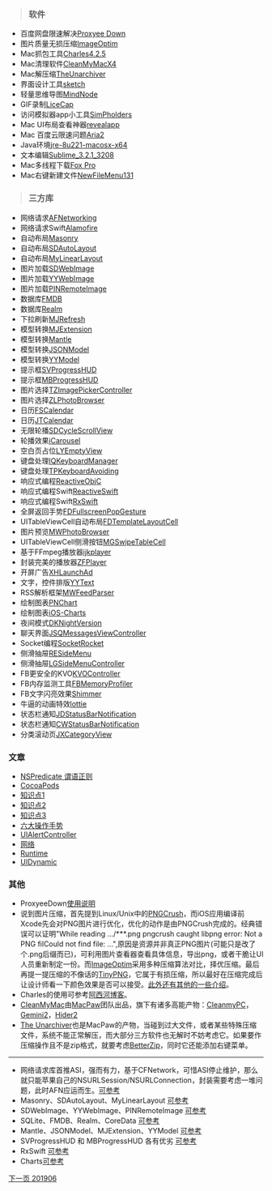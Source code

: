 

> ### 软件

* 百度网盘限速解决[Proxyee Down](https://www.lanzous.com/i4dcudc)<br>
* 图片质量无损压缩[ImageOptim](https://www.lanzous.com/i4dd3wf)<br>
* Mac抓包工具[Charles4.2.5](https://www.lanzous.com/i4dd8yh)<br>
* Mac清理软件[CleanMyMacX4](https://www.lanzous.com/i4dddoh)<br>
* Mac解压缩[TheUnarchiver](https://www.lanzous.com/i4detza)<br>
* 界面设计工具[sketch](http://www.sketchcn.com/)<br>
* 轻量思维导图[MindNode](https://www.lanzous.com/i4dr48b)<br>
* GIF录制[LiceCap](https://www.lanzous.com/i4dr9yh)<br>
* 访问模拟器app小工具[SimPholders](https://simpholders.com/)<br>
* Mac UI布局查看神器[revealapp](https://revealapp.com/)<br>
* Mac 百度云限速问题[Aria2](https://github.com/yangshun1029/aria2gui)<br>
* Java环境[jre-8u221-macosx-x64](https://www.lanzous.com/i5xao1i)
* 文本编辑[Sublime_3.2.1_3208](https://www.lanzous.com/i5wuygh)
* Mac多线程下载[Fox Pro](https://www.lanzous.com/i5wun5a)
* Mac右键新建文件[NewFileMenu131](https://www.lanzous.com/i5wun0f)


> ### 三方库

* 网络请求[AFNetworking](https://github.com/AFNetworking/AFNetworking)<br>
* 网络请求Swift[Alamofire](https://github.com/Alamofire/Alamofire)<br>
* 自动布局[Masonry](https://github.com/SnapKit/Masonry)<br>
* 自动布局[SDAutoLayout](https://github.com/gsdios/SDAutoLayout)<br>
* 自动布局[MyLinearLayout](https://github.com/youngsoft/MyLinearLayout)<br>
* 图片加载[SDWebImage](https://github.com/SDWebImage/SDWebImage)<br>
* 图片加载[YYWebImage](https://github.com/ibireme/YYWebImage)<br>
* 图片加载[PINRemoteImage](https://github.com/pinterest/PINRemoteImage)
* 数据库[FMDB](https://github.com/ccgus/fmdb)<br>
* 数据库[Realm](https://github.com/realm/realm-cocoa)<br>
* 下拉刷新[MJRefresh](https://github.com/CoderMJLee/MJRefresh)<br>
* 模型转换[MJExtension](https://github.com/CoderMJLee/MJExtension)<br>
* 模型转换[Mantle](https://github.com/Mantle/Mantle)<br>
* 模型转换[JSONModel](https://github.com/jsonmodel/jsonmodel)<br>
* 模型转换[YYModel](https://github.com/ibireme/YYModel)<br>
* 提示框[SVProgressHUD](https://github.com/SVProgressHUD/SVProgressHUD)<br>
* 提示框[MBProgressHUD](https://github.com/jdg/MBProgressHUD)<br>
* 图片选择[TZImagePickerController](https://github.com/banchichen/TZImagePickerController)<br>
* 图片选择[ZLPhotoBrowser](https://github.com/longitachi/ZLPhotoBrowser)<br>
* 日历[FSCalendar](https://github.com/WenchaoD/FSCalendar)<br>
* 日历[JTCalendar](https://github.com/jonathantribouharet/JTCalendar)<br>
* 无限轮播[SDCycleScrollView](https://github.com/gsdios/SDCycleScrollView)<br>
* 轮播效果[iCarousel](https://github.com/nicklockwood/iCarousel)<br>
* 空白页占位[LYEmptyView](https://github.com/dev-liyang/LYEmptyView)<br>
* 键盘处理[IQKeyboardManager](https://github.com/hackiftekhar/IQKeyboardManager)<br>
* 键盘处理[TPKeyboardAvoiding](https://github.com/michaeltyson/TPKeyboardAvoiding)<br>
* 响应式编程[ReactiveObjC](https://github.com/ReactiveCocoa/ReactiveObjC)<br>
* 响应式编程Swift[ReactiveSwift](https://github.com/ReactiveCocoa/ReactiveSwift)<br>
* 响应式编程Swift[RxSwift](https://github.com/ReactiveX/RxSwift)<br>
* 全屏返回手势[FDFullscreenPopGesture](https://github.com/forkingdog/FDFullscreenPopGesture)<br>
* UITableViewCell自动布局[FDTemplateLayoutCell](https://github.com/forkingdog/UITableView-FDTemplateLayoutCell)<br>
* 图片预览[MWPhotoBrowser](https://github.com/mwaterfall/MWPhotoBrowser)<br>
* UITableViewCell侧滑按钮[MGSwipeTableCell](https://github.com/MortimerGoro/MGSwipeTableCell)<br>
* 基于FFmpeg播放器[ijkplayer](https://github.com/Bilibili/ijkplayer)<br>
* 封装完美的播放器[ZFPlayer](https://github.com/renzifeng/ZFPlayer)<br>
* 开屏广告[XHLaunchAd](https://github.com/CoderZhuXH/XHLaunchAd)<br>
* 文字，控件排版[YYText](https://github.com/ibireme/YYText)<br>
* RSS解析框架[MWFeedParser](https://github.com/mwaterfall/MWFeedParser)<br>
* 绘制图表[PNChart](https://github.com/kevinzhow/PNChart)<br>
* 绘制图表[iOS-Charts](https://github.com/danielgindi/Charts)<br>
* 夜间模式[DKNightVersion](https://github.com/Draveness/DKNightVersion)<br>
* 聊天界面[JSQMessagesViewController](https://github.com/jessesquires/JSQMessagesViewController)<br>
* Socket编程[SocketRocket](https://github.com/facebook/SocketRocket)<br>
* 侧滑抽屉[RESideMenu](https://github.com/romaonthego/RESideMenu)<br>
* 侧滑抽屉[LGSideMenuController](https://github.com/Friend-LGA/LGSideMenuController)<br>
* FB更安全的KVO[KVOController](https://github.com/facebook/KVOController)<br>
* FB内存监测工具[FBMemoryProfiler](https://github.com/facebook/FBMemoryProfiler)<br>
* FB文字闪亮效果[Shimmer](https://github.com/facebook/Shimmer)<br>
* 牛逼的动画特效[lottie](https://github.com/airbnb/lottie-ios)<br>
* 状态栏通知[JDStatusBarNotification](https://github.com/calimarkus/JDStatusBarNotification)<br>
* 状态栏通知[CWStatusBarNotification](https://github.com/cezarywojcik/CWStatusBarNotification)<br>
* 分类滚动页[JXCategoryView](https://github.com/pujiaxin33/JXCategoryView)<br>

### 文章

* [NSPredicate 谓语正则](https://www.jianshu.com/p/d4ebcd45cb2f)<br>
* [CocoaPods](https://www.jianshu.com/p/b59ad9be542c)<br>
* [知识点1](https://www.jianshu.com/p/4d4ac1a67086)<br>
* [知识点2](https://www.jianshu.com/p/0346bc41a526)<br>
* [知识点3](https://www.jianshu.com/p/fb6825244b83)<br>
* [六大操作手势](https://www.jianshu.com/p/128d8f52aa91)<br>
* [UIAlertController](https://www.jianshu.com/p/0f7c54903579)<br>
* [网络](https://www.jianshu.com/p/24ed386773b2)<br>
* [Runtime](https://www.jianshu.com/p/59729531c12d)<br>
* [UIDynamic](https://www.jianshu.com/p/17ef459a4300)<br>

### 其他

* ProxyeeDown[使用说明](https://github.com/proxyee-down-org/proxyee-down/wiki/使用教程)<br>
* 说到图片压缩，首先提到Linux/Unix中的[PNGCrush](https://baike.baidu.com/item/Pngcrush/17398842)，而iOS应用编译前Xcode先会对PNG图片进行优化，优化的动作是由PNGCrush完成的。经典错误可以证明"While reading .../***.png pngcrush caught libpng error: Not a PNG filCould not find file: ...",原因是资源并非真正PNG图片(可能只是改了个.png后缀而已)，可利用图片查看器查看具体信息，导出png，或者干脆让UI人员重新制定一份。而[ImageOptim](https://imageoptim.com/mac)采用多种压缩算法对比，择优压缩。最后再提一提压缩的不像话的[TinyPNG](https://tinypng.com/)，它属于有损压缩，所以最好在压缩完成后让设计师看一下颜色效果是否可以接受。[此外还有其他的一些介绍](https://www.25xt.com/appdesign/16477.html)。<br>
* Charles的使用可参考[阿西河博客](https://www.axihe.com/charles/charles/tutorial.html)。<br>
* [CleanMyMac](http://www.mycleanmymac.com/)由[MacPaw](https://macpaw.com/)团队出品，旗下有诸多高能产物：[CleanmyPC](https://macpaw.com/cleanmypc)，[Gemini2](https://macpaw.com/gemini)，[Hider2](https://macpaw.com/hider)<br>
* [The Unarchiver](https://macpaw.com/the-unarchiver)也是MacPaw的产物，当碰到过大文件，或者某些特殊压缩文件，系统不能正常解压，而大部分三方软件也无解时不妨考虑它。如果要作压缩操作且不是zip格式，就要考虑[BetterZip](http://www.betterzipcn.com/)，同时它还能添加右键菜单。

----

* 网络请求库首推ASI，强而有力，基于CFNetwork，可惜ASI停止维护，那么就只能苹果自己的NSURLSession/NSURLConnection，封装需要考虑一堆问题，此时AFN应运而生。[可参考](https://www.jianshu.com/p/24ed386773b2)
* Masonry、SDAutoLayout、MyLinearLayout [可参考](https://blog.csdn.net/u012411480/article/details/78034038)
* SDWebImage、YYWebImage、PINRemoteImage [可参考](https://blog.csdn.net/cool720/article/details/79405508)
* SQLite、FMDB、Realm、CoreData [可参考](https://www.jianshu.com/p/63eb713d9c76)
* Mantle、JSONModel、MJExtension、YYModel [可参考](https://www.jianshu.com/p/a0e57713f465)
* SVProgressHUD 和 MBProgressHUD 各有优劣 [可参考](https://my.oschina.net/ios122/blog/507807?fromerr=3thxLmMS)
* RxSwift [可参考](https://www.jianshu.com/p/f61a5a988590)
* Charts[可参考](https://www.jianshu.com/p/524036c43534)


[下一页 201906](https://github.com/starainDou/DDYDayly/blob/master/2019/201906.md)










